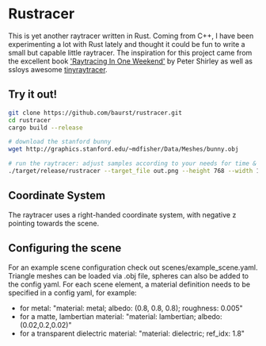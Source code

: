 # Rustracer
This is yet another raytracer written in Rust. Coming from C++, I have been experimenting a lot with Rust lately and thought it could be fun to write a small but capable little raytracer.
The inspiration for this project came from the excellent book ['Raytracing In One Weekend'](https://raytracing.github.io) by Peter Shirley as well as ssloys awesome [tinyraytracer](https://github.com/ssloy/tinyraytracer).

## Try it out!
```bash
git clone https://github.com/baurst/rustracer.git
cd rustracer
cargo build --release

# download the stanford bunny
wget http://graphics.stanford.edu/~mdfisher/Data/Meshes/bunny.obj    

# run the raytracer: adjust samples according to your needs for time & quality
./target/release/rustracer --target_file out.png --height 768 --width 1024 --samples 50 --config scenes/example_scene.yaml
```

## Coordinate System
The raytracer uses a right-handed coordinate system, with negative z pointing towards the scene.

## Configuring the scene
For an example scene configuration check out scenes/example_scene.yaml.
Triangle meshes can be loaded via .obj file, spheres can also be added to the config yaml.
For each scene element, a material definition needs to be specified in a config yaml, for example: 
* for metal: "material: metal; albedo: (0.8, 0.8, 0.8); roughness: 0.005"
* for a matte, lambertian material: "material: lambertian; albedo: (0.02,0.2,0.02)"
* for a transparent dielectric material: "material: dielectric; ref_idx: 1.8"
